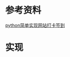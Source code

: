 # 参考资料
[python简单实现网站打卡签到](http://www.zoulei.net/python%E7%AE%80%E5%8D%95%E5%AE%9E%E7%8E%B0%E7%BD%91%E7%AB%99%E6%89%93%E5%8D%A1%E7%AD%BE%E5%88%B0/)

# 实现